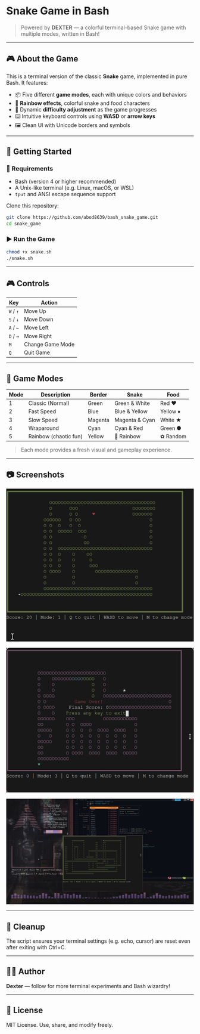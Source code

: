 # Snake Game in Bash

<!-- ![Screenshot](images/screenshot.png) -->

> Powered by **DEXTER** — a colorful terminal-based Snake game with multiple modes, written in Bash!

---

## 🎮 About the Game

This is a terminal version of the classic **Snake** game, implemented in pure Bash. It features:

- 📦 Five different **game modes**, each with unique colors and behaviors
- 🌈 **Rainbow effects**, colorful snake and food characters
- 🧠 Dynamic **difficulty adjustment** as the game progresses
- ⌨️ Intuitive keyboard controls using **WASD** or **arrow keys**
- 🖼️ Clean UI with Unicode borders and symbols

---

## 🚀 Getting Started

### 🧾 Requirements
- Bash (version 4 or higher recommended)
- A Unix-like terminal (e.g. Linux, macOS, or WSL)
- `tput` and ANSI escape sequence support

 Clone this repository:
```bash
git clone https://github.com/abod8639/bash_snake_game.git
cd snake_game
```

### ▶️ Run the Game
```bash
chmod +x snake.sh
./snake.sh
```

<!-- > 💡 For best experience, maximize your terminal window. -->

---

## 🎮 Controls
| Key | Action          |
|-----|-----------------|
| `W` / `↑` | Move Up          |
| `S` / `↓` | Move Down        |
| `A` / `←` | Move Left        |
| `D` / `→` | Move Right       |
| `M`       | Change Game Mode |
| `Q`       | Quit Game        |

---

## 🧪 Game Modes
| Mode | Description           | Border  | Snake         | Food        |
|------|-----------------------|---------|---------------|-------------|
| 1    | Classic (Normal)      | Green   | Green & White | Red ♥       |
| 2    | Fast Speed            | Blue    | Blue & Yellow | Yellow ♦    |
| 3    | Slow Speed            | Magenta | Magenta & Cyan| White ★     |
| 4    | Wraparound            | Cyan    | Cyan & Red    | Green ●     |
| 5    | Rainbow (chaotic fun)| Yellow  | 🌈 Rainbow     | ✿ Random    |

> Each mode provides a fresh visual and gameplay experience.


---

## 📷 Screenshots


<!-- (images/250417_20h49m46s_screenshot.png) -->

![Rainbow Snake](images/250417_20h55m32s_screenshot.png)

![Rainbow Snake](image.png)

![Rainbow Snake](images/250417_20h49m46s_screenshot.png)

---

## 🧹 Cleanup
The script ensures your terminal settings (e.g. echo, cursor) are reset even after exiting with Ctrl+C.

---

## 🧑‍💻 Author
**Dexter** — follow for more terminal experiments and Bash wizardry!

---

## 📜 License
MIT License. Use, share, and modify freely.
